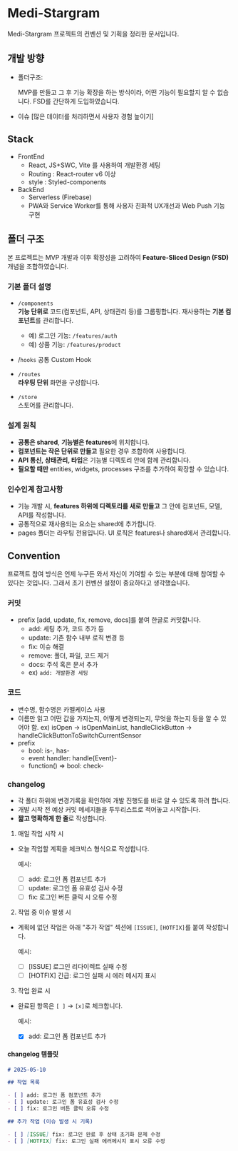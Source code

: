 # Medi-Stargram

Medi-Stargram 프로젝트의 컨벤션 및 기획을 정리한 문서입니다.

## 개발 방향

- 폴더구조:

  MVP를 만들고 그 후 기능 확장을 하는 방식이라, 어떤 기능이 필요할지 알 수 없습니다. FSD를 간단하게 도입하였습니다.

- 이슈 [많은 데이터를 처리하면서 사용자 경험 높이기]

## Stack

- FrontEnd
  - React, JS+SWC, Vite 를 사용하여 개발환경 세팅
  - Routing : React-router v6 이상
  - style : Styled-components
- BackEnd
  - Serverless (Firebase)
  - PWA와 Service Worker를 통해 사용자 친화적 UX개선과 Web Push 기능 구현

## 폴더 구조

본 프로젝트는 MVP 개발과 이후 확장성을 고려하여 **Feature-Sliced Design (FSD)** 개념을 조합하였습니다.

### 기본 폴더 설명

- `/components`  
  **기능 단위로** 코드(컴포넌트, API, 상태관리 등)를 그룹핑합니다. 재사용하는 **기본 컴포넌트**를 관리합니다.
  - 예) 로그인 기능: `/features/auth`
  - 예) 상품 기능: `/features/product`

- /`hooks`
  공통 Custom Hook

- `/routes`  
  **라우팅 단위** 화면을 구성합니다.  

- `/store`  
  스토어를 관리합니다.

### 설계 원칙

- **공통은 shared**, **기능별은 features**에 위치합니다.
- **컴포넌트는 작은 단위로 만들고** 필요한 경우 조합하여 사용합니다.
- **API 통신, 상태관리, 타입**은 기능별 디렉토리 안에 함께 관리합니다.
- **필요할 때만** entities, widgets, processes 구조를 추가하여 확장할 수 있습니다.

### 인수인계 참고사항

- 기능 개발 시, **features 하위에 디렉토리를 새로 만들고** 그 안에 컴포넌트, 모델, API를 작성합니다.
- 공통적으로 재사용되는 요소는 shared에 추가합니다.
- pages 폴더는 라우팅 전용입니다. UI 로직은 features나 shared에서 관리합니다.

## Convention

프로젝트 참여 방식은 언제 누구든 와서 자신이 기여할 수 있는 부분에 대해 참여할 수 있다는 것입니다. 그래서 초기 컨벤션 설정이 중요하다고 생각했습니다.

### 커밋

- prefix [add, update, fix, remove, docs]를 붙여 한글로 커밋합니다.
  - add: 세팅 추가, 코드 추가 등
  - update: 기존 함수 내부 로직 변경 등
  - fix: 이슈 해결
  - remove: 폴더, 파일, 코드 제거
  - docs: 주석 혹은 문서 추가
  - ex) `add: 개발환경 세팅`

### 코드

- 변수명, 함수명은 카멜케이스 사용
- 이름만 읽고 어떤 값을 가지는지, 어떻게 변경되는지, 무엇을 하는지 등을 알 수 있어야 함.
  ex) isOpen -> isOpenMainList, handleClickButton -> handleClickButtonToSwitchCurrentSensor
- prefix
  - bool: is-, has-
  - event handler: handle{Event}-
  - function() => bool: check-

### changelog

- 각 폴더 하위에 변경기록을 확인하여 개발 진행도를 바로 알 수 있도록 하려 합니다.
- 개발 시작 전 예상 커밋 메세지들을 투두리스트로 적어놓고 시작합니다.
- **짧고 명확하게 한 줄**로 작성합니다.

1. 매일 작업 시작 시

- 오늘 작업할 계획을 체크박스 형식으로 작성합니다.

  예시:

  - [ ] add: 로그인 폼 컴포넌트 추가
  - [ ] update: 로그인 폼 유효성 검사 수정
  - [ ] fix: 로그인 버튼 클릭 시 오류 수정

2. 작업 중 이슈 발생 시

- 계획에 없던 작업은 아래 "추가 작업" 섹션에 `[ISSUE]`, `[HOTFIX]`를 붙여 작성합니다.

  예시:

  - [ ] [ISSUE] 로그인 리다이렉트 실패 수정
  - [ ] [HOTFIX] 긴급: 로그인 실패 시 에러 메시지 표시

3. 작업 완료 시

- 완료된 항목은 `[ ]` → `[x]`로 체크합니다.

  예시:

  - [x] add: 로그인 폼 컴포넌트 추가

#### changelog 템플릿

```md
# 2025-05-10

## 작업 목록

- [ ] add: 로그인 폼 컴포넌트 추가
- [ ] update: 로그인 폼 유효성 검사 수정
- [ ] fix: 로그인 버튼 클릭 오류 수정

## 추가 작업 (이슈 발생 시 기록)

- [ ] [ISSUE] fix: 로그인 완료 후 상태 초기화 문제 수정
- [ ] [HOTFIX] fix: 로그인 실패 에러메시지 표시 오류 수정
```
